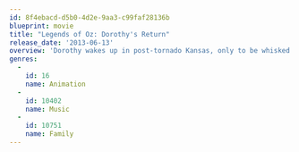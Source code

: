 ```yaml
---
id: 8f4ebacd-d5b0-4d2e-9aa3-c99faf28136b
blueprint: movie
title: "Legends of Oz: Dorothy's Return"
release_date: '2013-06-13'
overview: 'Dorothy wakes up in post-tornado Kansas, only to be whisked back to Oz to try to save her old friends the Scarecrow, the Lion, the Tin Man and Glinda from a devious new villain, the Jester. Wiser the owl, Marshal Mallow, China Princess and Tugg the tugboat join Dorothy on her latest magical journey through the colorful landscape of Oz to restore order and happiness to Emerald City.'
genres:
  -
    id: 16
    name: Animation
  -
    id: 10402
    name: Music
  -
    id: 10751
    name: Family
---
```

